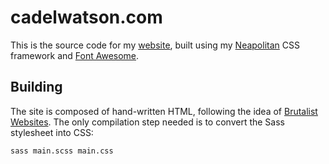 # cadelwatson.com

This is the source code for my [website](https://www.cadelwatson.com), built
using my [Neapolitan](https://kdelwat.github.io/Neapolitan/) CSS framework and
[Font Awesome](http://fontawesome.io).

## Building

The site is composed of hand-written HTML, following the idea of [Brutalist
Websites](http://brutalistwebsites.com/). The only compilation step needed is
to convert the Sass stylesheet into CSS:

```bash
sass main.scss main.css
```
